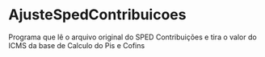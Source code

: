 # AjusteSpedContribuicoes
Programa que lê o arquivo original do SPED Contribuições e tira o valor do ICMS da base de Calculo do Pis e Cofins
